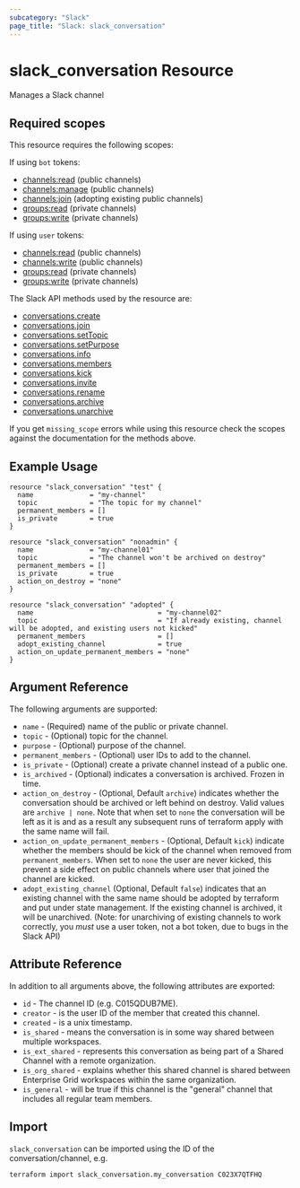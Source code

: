 ```yaml
---
subcategory: "Slack"
page_title: "Slack: slack_conversation"
---
```


# slack_conversation Resource

Manages a Slack channel

## Required scopes

This resource requires the following scopes:

If using `bot` tokens:
- [channels:read](https://api.slack.com/scopes/channels:read) (public channels)
- [channels:manage](https://api.slack.com/scopes/channels:manage) (public channels)
- [channels:join](https://api.slack.com/scopes/channels:join) (adopting existing public channels)
- [groups:read](https://api.slack.com/scopes/groups:read) (private channels)
- [groups:write](https://api.slack.com/scopes/groups:write) (private channels)

If using `user` tokens:
- [channels:read](https://api.slack.com/scopes/channels:read) (public channels)
- [channels:write](https://api.slack.com/scopes/channels:manage) (public channels)
- [groups:read](https://api.slack.com/scopes/groups:read) (private channels)
- [groups:write](https://api.slack.com/scopes/groups:write) (private channels)

The Slack API methods used by the resource are:

- [conversations.create](https://api.slack.com/methods/conversations.create)
- [conversations.join](https://api.slack.com/methods/conversations.join)
- [conversations.setTopic](https://api.slack.com/methods/conversations.setTopic)
- [conversations.setPurpose](https://api.slack.com/methods/conversations.setPurpose)
- [conversations.info](https://api.slack.com/methods/conversations.info)
- [conversations.members](https://api.slack.com/methods/conversations.members)
- [conversations.kick](https://api.slack.com/methods/conversations.kick)
- [conversations.invite](https://api.slack.com/methods/conversations.invite)
- [conversations.rename](https://api.slack.com/methods/conversations.rename)
- [conversations.archive](https://api.slack.com/methods/conversations.archive)
- [conversations.unarchive](https://api.slack.com/methods/conversations.unarchive)

If you get `missing_scope` errors while using this resource check the scopes against
the documentation for the methods above.

## Example Usage

```hcl
resource "slack_conversation" "test" {
  name              = "my-channel"
  topic             = "The topic for my channel"
  permanent_members = []
  is_private        = true
}
```

```hcl
resource "slack_conversation" "nonadmin" {
  name              = "my-channel01"
  topic             = "The channel won't be archived on destroy"
  permanent_members = []
  is_private        = true
  action_on_destroy = "none"
}
```

```hcl
resource "slack_conversation" "adopted" {
  name                               = "my-channel02"
  topic                              = "If already existing, channel will be adopted, and existing users not kicked"
  permanent_members                  = []
  adopt_existing_channel             = true
  action_on_update_permanent_members = "none"
}
```

## Argument Reference

The following arguments are supported:

- `name` - (Required) name of the public or private channel.
- `topic` - (Optional) topic for the channel.
- `purpose` - (Optional) purpose of the channel.
- `permanent_members` - (Optional) user IDs to add to the channel.
- `is_private` - (Optional) create a private channel instead of a public one.
- `is_archived` - (Optional) indicates a conversation is archived. Frozen in time.
- `action_on_destroy` - (Optional, Default `archive`) indicates whether the
conversation should be archived or left behind on destroy. Valid values are
`archive | none`. Note that when set to `none` the conversation will be left
as it is  and as a result any subsequent runs of terraform apply with the same
name  will fail.
- `action_on_update_permanent_members` - (Optional, Default `kick`) indicate
whether the members should be kick of the channel when removed from
`permanent_members`. When set to `none` the user are never kicked, this prevent
 a side effect on public channels where user that joined the channel are kicked.
- `adopt_existing_channel` (Optional, Default `false`) indicates that an existing 
channel with the same name should be adopted by terraform and put under state
management. If the existing channel is archived, it will be unarchived. (Note: for 
unarchiving of existing channels to work correctly, you _must_ use a user token,
not a bot token, due to bugs in the Slack API)

## Attribute Reference

In addition to all arguments above, the following attributes are exported:

- `id` - The channel ID (e.g. C015QDUB7ME).
- `creator` - is the user ID of the member that created this channel.
- `created` - is a unix timestamp.
- `is_shared` - means the conversation is in some way shared between multiple workspaces.
- `is_ext_shared` - represents this conversation as being part of a Shared Channel
with a remote organization.
- `is_org_shared` - explains whether this shared channel is shared between Enterprise
Grid workspaces within the same organization.
- `is_general` - will be true if this channel is the "general" channel that includes
all regular team members.

## Import

`slack_conversation` can be imported using the ID of the conversation/channel, e.g.

```shell
terraform import slack_conversation.my_conversation C023X7QTFHQ
```
